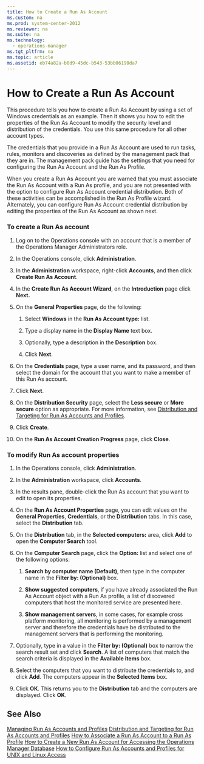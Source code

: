 ```yaml
---
title: How to Create a Run As Account
ms.custom: na
ms.prod: system-center-2012
ms.reviewer: na
ms.suite: na
ms.technology: 
  - operations-manager
ms.tgt_pltfrm: na
ms.topic: article
ms.assetid: eb74a82a-b0d9-45dc-b543-53bb06190da7
---
```

# How to Create a Run As Account
This procedure tells you how to create a Run As Account by using a set of Windows credentials as an example. Then it shows you how to edit the properties of the Run As Account to modify the security level and distribution of the credentials.  You use this same procedure for all other account types.

The credentials that you provide in a Run As Account are used to run tasks, rules, monitors and discoveries as defined by the management pack that they are in. The management pack guide has the settings that you need for configuring the Run As Account and the Run As Profile.

When you create a Run As Account you are warned that you must associate the Run As Account with a Run As profile, and you are not presented with the option to configure Run As Account credential distribution. Both of these activities can be accomplished in the Run As Profile wizard. Alternately, you can configure Run As Account credential distribution by editing the properties of the Run As Account as shown next.

### To create a Run As account

1.  Log on to the Operations console with an account that is a member of the Operations Manager Administrators role.

2.  In the Operations console, click **Administration**.

3.  In the **Administration** workspace, right\-click **Accounts**, and then click **Create Run As Account**.

4.  In the **Create Run As Account Wizard**, on the **Introduction** page click **Next.**

5.  On the **General Properties** page, do the following:

    1.  Select **Windows** in the **Run As Account type:** list.

    2.  Type a display name in the **Display Name** text box.

    3.  Optionally, type a description in the **Description** box.

    4.  Click **Next**.

6.  On the **Credentials** page, type a user name, and its password, and then select the domain for the account that you want to make a member of this Run As account.

7.  Click **Next**.

8.  On the **Distribution Security** page, select the **Less secure** or **More secure** option as appropriate. For more information, see [Distribution and Targeting for Run As Accounts and Profiles](../Topic/Distribution-and-Targeting-for-Run-As-Accounts-and-Profiles.md).

9. Click **Create**.

10. On the **Run As Account Creation Progress** page, click **Close**.

### To modify Run As account properties

1.  In the Operations console, click **Administration**.

2.  In the **Administration** workspace, click **Accounts**.

3.  In the results pane, double\-click the Run As account that you want to edit to open its properties.

4.  On the **Run As Account Properties** page, you can edit values on the **General Properties**, **Credentials**, or the **Distribution** tabs. In this case, select the **Distribution** tab.

5.  On the **Distribution** tab, in the **Selected computers:** area, click **Add** to open the **Computer Search** tool.

6.  On the **Computer Search** page, click the **Option:** list and select one of the following options:

    1.  **Search by computer name \(Default\)**, then type in the computer name in the **Filter by: \(Optional\)** box.

    2.  **Show suggested computers**, if you have already associated the Run As Account object with a Run As profile, a list of discovered computers that host the monitored service are presented here.

    3.  **Show management servers**, in some cases, for example cross platform monitoring, all monitoring is performed by a management server and therefore the credentials have be distributed to the management servers that is performing the monitoring.

7.  Optionally, type in a value in the **Filter by: \(Optional\)** box to narrow the search result set and click **Search**. A list of computers that match the search criteria is displayed in the **Available items** box.

8.  Select the computers that you want to distribute the credentials to, and click **Add**. The computers appear in the **Selected Items** box.

9. Click **OK**. This returns you to the **Distribution** tab and the computers are displayed. Click **OK**.

## See Also
[Managing Run As Accounts and Profiles](../Topic/Managing-Run-As-Accounts-and-Profiles.md)
[Distribution and Targeting for Run As Accounts and Profiles](../Topic/Distribution-and-Targeting-for-Run-As-Accounts-and-Profiles.md)
[How to Associate a Run As Account to a Run As Profile](../Topic/How-to-Associate-a-Run-As-Account-to-a-Run-As-Profile.md)
[How to Create a New Run As Account for Accessing the Operations Manager Database](../Topic/How-to-Create-a-New-Run-As-Account-for-Accessing-the-Operations-Manager-Database.md)
[How to Configure Run As Accounts and Profiles for UNIX and Linux Access](../Topic/How-to-Configure-Run-As-Accounts-and-Profiles-for-UNIX-and-Linux-Access.md)

